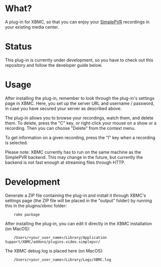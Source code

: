 What?
=====
A plug-in for XBMC, so that you can enjoy your [SimplePVR](https://github.com/olefriis/simplepvr)
recordings in your existing media center.

Status
======
This plug-in is currently under development, so you have to check out this repository and follow
the developer guide below.

Usage
=====
After installing the plug-in, remember to look through the plug-in's settings page in XBMC.
Here, you set up the server URL and username / password, in case you have secured your server as
described above.

The plug-in allows you to browse your recordings, watch them, and delete them. To delete, press
the "C" key, or right-click your mouse on a show or a recording. Then you can choose "Delete" from
the context menu.

To get information on a given recording, press the "I" key when a recording is selected.

Please note: XBMC currently has to run on the same machine as the SimplePVR backend. This may change
in the future, but currently the backend is not fast enough at streaming files through HTTP.

Development
===========
Generate a ZIP file containing the plug-in and install it through XBMC's settings page (the ZIP
file will be placed in the "output" folder) by running this in the plugins/xbmc folder:

        rake package

After installing the plug-in, you can edit it directly in the XBMC installation (on MacOS):

        /Users/<your_user_name>/Library/Application Support/XBMC/addons/plugins.video.simplepvr/

The XBMC debug log is placed here (on MacOS):

        /Users/<your_user_name>/Library/Logs/XBMC.log 
